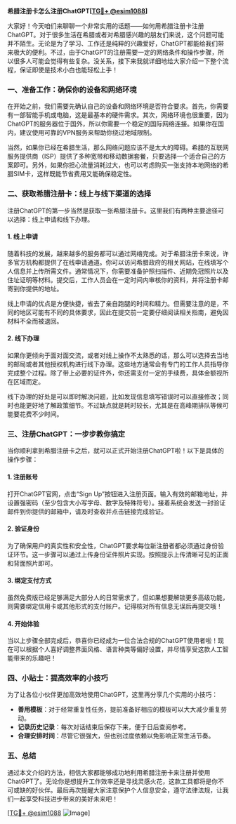 **希腊注册卡怎么注册ChatGPT[[TG💪+ @esim1088](https://t.me/s/esim1088)]**

大家好！今天咱们来聊聊一个非常实用的话题——如何用希腊注册卡注册ChatGPT。对于很多生活在希腊或者对希腊感兴趣的朋友们来说，这个问题可能并不陌生。无论是为了学习、工作还是纯粹的兴趣爱好，ChatGPT都能给我们带来极大的便利。不过，由于ChatGPT的注册需要一定的网络条件和操作步骤，所以很多人可能会觉得有些复杂。没关系，接下来我就详细地给大家介绍一下整个流程，保证即使是技术小白也能轻松上手！

### 一、准备工作：确保你的设备和网络环境

在开始之前，我们需要先确认自己的设备和网络环境是否符合要求。首先，你需要有一部智能手机或电脑，这是最基本的硬件需求。其次，网络环境也很重要，因为ChatGPT的服务器位于国外，所以你需要一个稳定的国际网络连接。如果你在国内，建议使用可靠的VPN服务来帮助你绕过地域限制。

当然，如果你已经在希腊生活，那么网络问题应该不是太大的障碍。希腊的互联网服务提供商（ISP）提供了多种宽带和移动数据套餐，只要选择一个适合自己的方案即可。另外，如果你担心流量消耗过大，也可以考虑购买一张支持本地网络的希腊SIM卡，这样既能节省费用又能确保稳定性。

### 二、获取希腊注册卡：线上与线下渠道的选择

注册ChatGPT的第一步当然是获取一张希腊注册卡。这里我们有两种主要途径可以选择：线上申请和线下办理。

#### 1. 线上申请

随着科技的发展，越来越多的服务都可以通过网络完成。对于希腊注册卡来说，许多官方机构都提供了在线申请通道。你可以访问希腊政府的相关网站，在线填写个人信息并上传所需文件。通常情况下，你需要准备护照扫描件、近期免冠照片以及住址证明等材料。提交后，工作人员会在一定时间内审核你的资料，并将注册卡邮寄到你提供的地址。

线上申请的优点是方便快捷，省去了亲自跑腿的时间和精力。但需要注意的是，不同的地区可能有不同的具体要求，因此在提交前一定要仔细阅读相关指南，避免因材料不全而被退回。

#### 2. 线下办理

如果你更倾向于面对面交流，或者对线上操作不太熟悉的话，那么可以选择去当地的邮局或者其他授权机构进行线下办理。这些地方通常会有专门的工作人员指导你完成整个过程。除了带上必要的证件外，你还需支付一定的手续费，具体金额视所在区域而定。

线下办理的好处是可以即时解决问题，比如发现信息填写错误时可以直接修改；同时也能更好地了解政策细节。不过缺点就是耗时较长，尤其是在高峰期排队等候可能要花费不少时间。

### 三、注册ChatGPT：一步步教你搞定

当你顺利拿到希腊注册卡之后，就可以正式开始注册ChatGPT啦！以下是具体的操作步骤：

#### 1. 注册账号

打开ChatGPT官网，点击“Sign Up”按钮进入注册页面。输入有效的邮箱地址，并设置强密码（至少包含大小写字母、数字及特殊符号）。接着系统会发送一封验证邮件到你提供的邮箱中，请及时查收并点击链接完成验证。

#### 2. 验证身份

为了确保用户的真实性和安全性，ChatGPT要求每位新注册者都必须通过身份验证环节。这一步骤可以通过上传身份证件照片实现。按照提示上传清晰可见的正面和背面照片即可。

#### 3. 绑定支付方式

虽然免费版已经足够满足大部分人的日常需求了，但如果想要解锁更多高级功能，则需要绑定信用卡或其他形式的支付账户。记得核对所有信息无误后再提交哦！

#### 4. 开始体验

当以上步骤全部完成后，恭喜你已经成为一位合法合规的ChatGPT使用者啦！现在可以根据个人喜好调整界面风格、语言种类等偏好设置，并尽情享受这款人工智能带来的乐趣吧！

### 四、小贴士：提高效率的小技巧

为了让各位小伙伴更加高效地使用ChatGPT，这里再分享几个实用的小技巧：

- **善用模板**：对于经常重复性任务，提前准备好相应的模板可以大大减少重复劳动。
- **记录历史记录**：每次对话结束后保存下来，便于日后查阅参考。
- **合理安排时间**：尽管它很强大，但也别过度依赖以免影响正常生活节奏。

### 五、总结

通过本文介绍的方法，相信大家都能够成功地利用希腊注册卡来注册并使用ChatGPT了。无论你是想提升工作效率还是寻找灵感火花，这款工具都将是你不可或缺的好伙伴。最后再次提醒大家注意保护个人信息安全，遵守法律法规，让我们一起享受科技进步带来的美好未来吧！

[[TG💪+ @esim1088](https://t.me/s/esim1088) ![Image](https://i.postimg.cc/4NQfJmqS/Snipaste-2025-05-13-00-14-12.png)]
